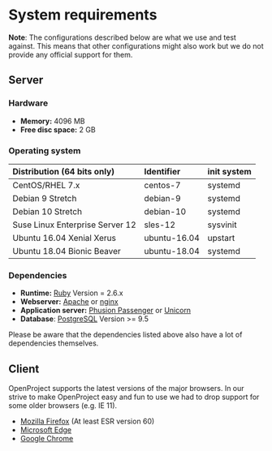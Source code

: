 # System requirements

__Note__: The configurations described below are what we use and test against.
This means that other configurations might also work but we do not
provide any official support for them.

## Server

### Hardware

* __Memory:__ 4096 MB
* __Free disc space:__ 2 GB

### Operating system

| Distribution (64 bits only)     | Identifier   | init system |
| :------------------------------ | :----------- | :---------- |
| CentOS/RHEL 7.x                 | centos-7     | systemd     |
| Debian 9 Stretch                | debian-9     | systemd     |
| Debian 10 Stretch               | debian-10    | systemd     |
| Suse Linux Enterprise Server 12 | sles-12      | sysvinit    |
| Ubuntu 16.04 Xenial Xerus       | ubuntu-16.04 | upstart     |
| Ubuntu 18.04 Bionic Beaver      | ubuntu-18.04 | systemd     |


### Dependencies

* __Runtime:__ [Ruby](https://www.ruby-lang.org/en/) Version = 2.6.x
* __Webserver:__ [Apache](http://httpd.apache.org/)
  or [nginx](http://nginx.org/en/docs/)
* __Application server:__ [Phusion Passenger](https://www.phusionpassenger.com/)
  or [Unicorn](http://unicorn.bogomips.org/)
* __Database__: [PostgreSQL](http://www.postgresql.org/) Version >= 9.5

Please be aware that the dependencies listed above also have a lot of
dependencies themselves.

## Client

OpenProject supports the latest versions of the major browsers. In our
strive to make OpenProject easy and fun to use we had to drop support
for some older browsers (e.g. IE 11).

* [Mozilla Firefox](https://www.mozilla.org/en-US/firefox/products/) (At least ESR version 60)
* [Microsoft Edge](https://www.microsoft.com/de-de/windows/microsoft-edge)
* [Google Chrome](https://www.google.com/chrome/browser/desktop/)
